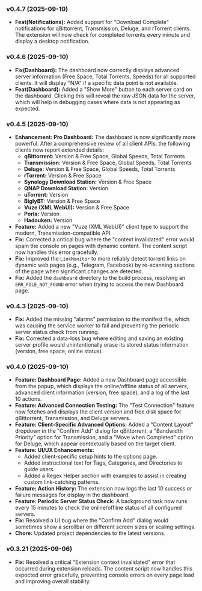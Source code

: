 ### v0.4.7 (2025-09-10)

*   **Feat(Notifications):** Added support for "Download Complete" notifications for qBittorrent, Transmission, Deluge, and rTorrent clients. The extension will now check for completed torrents every minute and display a desktop notification.

### v0.4.6 (2025-09-10)

*   **Fix(Dashboard):** The dashboard now correctly displays advanced server information (Free Space, Total Torrents, Speeds) for all supported clients. It will display "N/A" if a specific data point is not available.
*   **Feat(Dashboard):** Added a "Show More" button to each server card on the dashboard. Clicking this will reveal the raw JSON data for the server, which will help in debugging cases where data is not appearing as expected.

### v0.4.5 (2025-09-10)

*   **Enhancement: Pro Dashboard:** The dashboard is now significantly more powerful. After a comprehensive review of all client APIs, the following clients now report extended details:
    *   **qBittorrent:** Version & Free Space, Global Speeds, Total Torrents
    *   **Transmission:** Version & Free Space, Global Speeds, Total Torrents
    *   **Deluge:** Version & Free Space, Global Speeds, Total Torrents
    *   **rTorrent:** Version & Free Space
    *   **Synology Download Station:** Version & Free Space
    *   **QNAP Download Station:** Version
    *   **uTorrent:** Version
    *   **BiglyBT:** Version & Free Space
    *   **Vuze (XML WebUI):** Version & Free Space
    *   **Porla:** Version
    *   **Hadouken:** Version
*   **Feature:** Added a new "Vuze (XML WebUI)" client type to support the modern, Transmission-compatible API.
*   **Fix:** Corrected a critical bug where the "context invalidated" error would spam the console on pages with dynamic content. The content script now handles this error gracefully.
*   **Fix:** Improved the `LinkMonitor` to more reliably detect torrent links on dynamic web pages (e.g., Telegram, Facebook) by re-scanning sections of the page when significant changes are detected.
*   **Fix:** Added the `dashboard` directory to the build process, resolving an `ERR_FILE_NOT_FOUND` error when trying to access the new Dashboard page.

### v0.4.3 (2025-09-10)

*   **Fix:** Added the missing "alarms" permission to the manifest file, which was causing the service worker to fail and preventing the periodic server status check from running.
*   **Fix:** Corrected a data-loss bug where editing and saving an existing server profile would unintentionally erase its stored status information (version, free space, online status).

### v0.4.0 (2025-09-10)

*   **Feature: Dashboard Page:** Added a new Dashboard page accessible from the popup, which displays the online/offline status of all servers, advanced client information (version, free space), and a log of the last 10 actions.
*   **Feature: Advanced Connection Testing:** The "Test Connection" feature now fetches and displays the client version and free disk space for qBittorrent, Transmission, and Deluge servers.
*   **Feature: Client-Specific Advanced Options:** Added a "Content Layout" dropdown in the "Confirm Add" dialog for qBittorrent, a "Bandwidth Priority" option for Transmission, and a "Move when Completed" option for Deluge, which appear contextually based on the target client.
*   **Feature: UI/UX Enhancements:**
    *   Added client-specific setup hints to the options page.
    *   Added instructional text for Tags, Categories, and Directories to guide users.
    *   Added a Regex Helper section with examples to assist in creating custom link-catching patterns.
*   **Feature: Action History:** The extension now logs the last 10 success or failure messages for display in the dashboard.
*   **Feature: Periodic Server Status Check:** A background task now runs every 15 minutes to check the online/offline status of all configured servers.
*   **Fix:** Resolved a UI bug where the "Confirm Add" dialog would sometimes show a scrollbar on different screen sizes or scaling settings.
*   **Chore:** Updated project dependencies to the latest versions.

### v0.3.21 (2025-09-06)

*   **Fix:** Resolved a critical "Extension context invalidated" error that occurred during extension reloads. The content script now handles this expected error gracefully, preventing console errors on every page load and improving overall stability.
